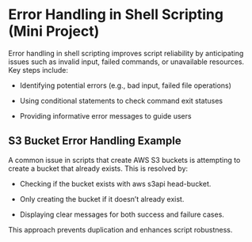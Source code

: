 # Error Handling in Shell Scripting (Mini Project)
Error handling in shell scripting improves script reliability by anticipating issues such as invalid input, failed commands, or unavailable resources. Key steps include:

* Identifying potential errors (e.g., bad input, failed file operations)

* Using conditional statements to check command exit statuses

* Providing informative error messages to guide users

## S3 Bucket Error Handling Example
A common issue in scripts that create AWS S3 buckets is attempting to create a bucket that already exists. This is resolved by:

- Checking if the bucket exists with aws s3api head-bucket.

- Only creating the bucket if it doesn’t already exist.

- Displaying clear messages for both success and failure cases.

This approach prevents duplication and enhances script robustness.

